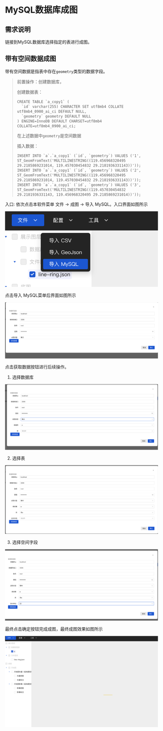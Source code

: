 # MySQL数据库成图


## 需求说明
链接到MySQL数据库选择指定的表进行成图。


## 带有空间数据成图

带有空间数据是指表中存在`geometry`类型的数据字段。

>   前置操作：创建数据库，
>
>   创建数据表：
>
>   ```
>   CREATE TABLE `a_copy1` (
>     `id` varchar(255) CHARACTER SET utf8mb4 COLLATE utf8mb4_0900_ai_ci DEFAULT NULL,
>     `geometry` geometry DEFAULT NULL
>   ) ENGINE=InnoDB DEFAULT CHARSET=utf8mb4 COLLATE=utf8mb4_0900_ai_ci;
>   ```
>
>   在上述数据中`geometry`是空间数据
>
>   插入数据：
>
>   ```
>   INSERT INTO `a`.`a_copy1` (`id`, `geometry`) VALUES ('1', ST_GeomFromText('MULTILINESTRING((119.456968320495 29.2185869231014, 119.457030454832 29.2181936331143))'));
>   INSERT INTO `a`.`a_copy1` (`id`, `geometry`) VALUES ('2', ST_GeomFromText('MULTILINESTRING((119.456968320495 29.2185869231014, 119.457030454832 29.2181936331143))'));
>   INSERT INTO `a`.`a_copy1` (`id`, `geometry`) VALUES ('3', ST_GeomFromText('MULTILINESTRING((119.457030454832 29.2181936331143, 119.456968320495 29.2185869231014))'));
>   ```
>
>   



入口: 依次点击本软件菜单 文件 -> 成图 -> 导入 MySQL。入口界面如图所示

![image-20230614170407455](images/image-20230614170407455.png)

点击导入 MySQL菜单后界面如图所示

![image-20230614170355618](images/image-20230614170355618.png)

点击获取数据按钮进行后续操作。

1.   选择数据库

![image-20230614170445462](images/image-20230614170445462.png)

2.   选择表

![image-20230614170457880](images/image-20230614170457880.png)

3.   选择空间字段

![image-20230614170515087](images/image-20230614170515087.png)

最终点击确定按钮完成成图，最终成图效果如图所示

![image-20230614170545323](images/image-20230614170545323.png)
